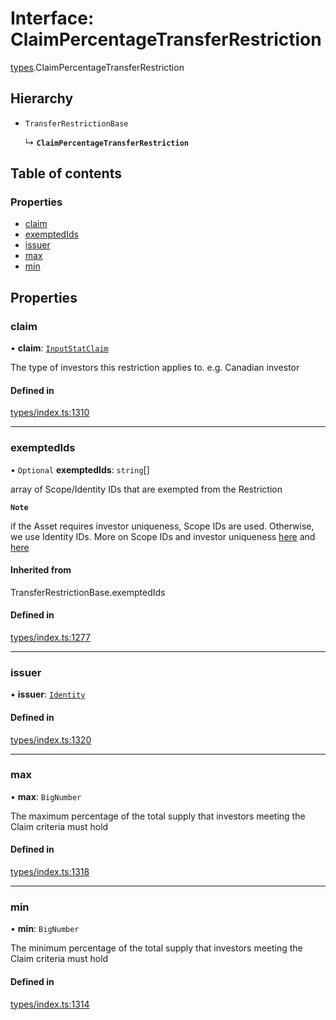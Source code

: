 # Interface: ClaimPercentageTransferRestriction

[types](../wiki/types).ClaimPercentageTransferRestriction

## Hierarchy

- `TransferRestrictionBase`

  ↳ **`ClaimPercentageTransferRestriction`**

## Table of contents

### Properties

- [claim](../wiki/types.ClaimPercentageTransferRestriction#claim)
- [exemptedIds](../wiki/types.ClaimPercentageTransferRestriction#exemptedids)
- [issuer](../wiki/types.ClaimPercentageTransferRestriction#issuer)
- [max](../wiki/types.ClaimPercentageTransferRestriction#max)
- [min](../wiki/types.ClaimPercentageTransferRestriction#min)

## Properties

### claim

• **claim**: [`InputStatClaim`](../wiki/types#inputstatclaim)

The type of investors this restriction applies to. e.g. Canadian investor

#### Defined in

[types/index.ts:1310](https://github.com/PolymeshAssociation/polymesh-sdk/blob/3d14e829/src/types/index.ts#L1310)

___

### exemptedIds

• `Optional` **exemptedIds**: `string`[]

array of Scope/Identity IDs that are exempted from the Restriction

**`Note`**

 if the Asset requires investor uniqueness, Scope IDs are used. Otherwise, we use Identity IDs. More on Scope IDs and investor uniqueness
  [here](https://developers.polymesh.network/introduction/identity#polymesh-unique-identity-system-puis) and
  [here](https://developers.polymesh.network/polymesh-docs/primitives/confidential-identity)

#### Inherited from

TransferRestrictionBase.exemptedIds

#### Defined in

[types/index.ts:1277](https://github.com/PolymeshAssociation/polymesh-sdk/blob/3d14e829/src/types/index.ts#L1277)

___

### issuer

• **issuer**: [`Identity`](../wiki/api.entities.Identity.Identity)

#### Defined in

[types/index.ts:1320](https://github.com/PolymeshAssociation/polymesh-sdk/blob/3d14e829/src/types/index.ts#L1320)

___

### max

• **max**: `BigNumber`

The maximum percentage of the total supply that investors meeting the Claim criteria must hold

#### Defined in

[types/index.ts:1318](https://github.com/PolymeshAssociation/polymesh-sdk/blob/3d14e829/src/types/index.ts#L1318)

___

### min

• **min**: `BigNumber`

The minimum percentage of the total supply that investors meeting the Claim criteria must hold

#### Defined in

[types/index.ts:1314](https://github.com/PolymeshAssociation/polymesh-sdk/blob/3d14e829/src/types/index.ts#L1314)
